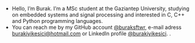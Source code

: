 - Hello, I’m Burak.
I’m a MSc student at the Gaziantep University, studying on embedded systems and signal processing and 
interested in C, C++ and Python programming languages.
- You can reach me by my GitHub account [@buraksftwr](https://github.com/buraksftwr), e-mail adress [burakiyikesici@hotmail.com](burakiyikesici@hotmail.com) or LinkedIn profile [@burakiyikesici](https://www.linkedin.com/in/burakiyikesici/). .
